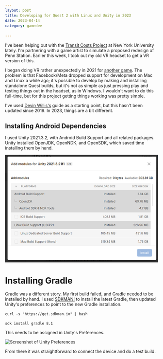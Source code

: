 ```yaml
--- 
layout: post
title: Developing for Quest 2 with Linux and Unity in 2023
date: 2023-04-14
category: gamedev

---
```

I've been helping out with the [Transit Costs
Project](https://marroninstitute.nyu.edu/projects/transit-costs-project)
at New York University lately. I'm partnering with a game artist to
simulate a proposed redesign of Penn Station. Earlier this week, I took out my old VR headset to get a VR version of this.

I began doing VR rather unexpectedly in 2021 for [another game](https://www.colossalcave3d.com/). The problem is that Facebook/Meta dropped support for development on Mac and Linux a while ago; it's possible to develop by making and installing standalone Quest builds, but it's not as simple as just pressing play and testing things out in the headset, as in Windows. I wouldn't want to do this full-time, but for this project getting things working was pretty simple.

I've used [Devin Willis's](https://devinwillis.com/2019/11/29/oculus-quest-development-with-linux-and-unity3d/) guide as a starting point, but this hasn't been updated since 2019. In 2023, things are a bit different.

## Installing Android Dependencies

I used Unity 2021.3.2, with Android Build Support and all related packages. Unity installed OpenJDK, OpenNDK, and OpenSDK, which saved time installing them by hand.

![Screenshot of Unity Installation](/assets/images/unity-screenshot.png)

# Installing Gradle

Gradle was a different story. My first build failed, and Gradle needed to be installed by hand. I used [SDKMAN!](https://sdkman.io/) to install the latest Gradle, then updated Unity's preferences to point to the new Gradle installation.

```curl -s "https://get.sdkman.io" | bash```

```sdk install gradle 8.1```

This needs to be assigned in Unity's Preferences.

![Screenshot of Unity Preferences](/assets/images/unity-preferences-screenshot.png)

From there it was straightforward to connect the device and do a test build.
